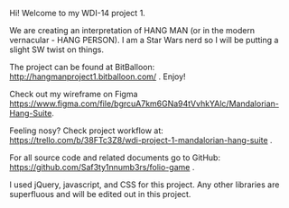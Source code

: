 Hi! Welcome to my WDI-14 project 1.

We are creating an interpretation of HANG MAN (or in the modern vernacular - HANG PERSON). I am a Star Wars nerd so I will be putting a slight SW twist on things.

The project can be found at BitBalloon: http://hangmanproject1.bitballoon.com/ . Enjoy!

Check out my wireframe on Figma https://www.figma.com/file/bgrcuA7km6GNa94tVvhkYAlc/Mandalorian-Hang-Suite.

Feeling nosy? Check project workflow at: https://trello.com/b/38FTc3Z8/wdi-project-1-mandalorian-hang-suite .

For all source code and related documents go to GitHub: https://github.com/Saf3ty1nnumb3rs/folio-game .

I used jQuery, javascript, and CSS for this project. Any other libraries are superfluous and will be edited out in this project.